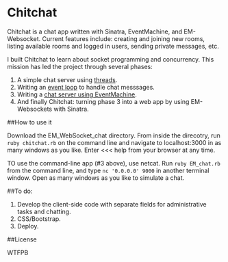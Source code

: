 Chitchat
=========

Chitchat is a chat app written with Sinatra, EventMachine, and EM-Websocket. Current features include: creating and joining new rooms, listing available rooms and logged in users, sending private messages, etc.

I built Chitchat to learn about socket programming and concurrency. This mission has led the project through several phases:

1. A simple chat server using [threads](https://github.com/akmcc/Evented/blob/master/threaded_chat_server.rb).
2. Writing an [event loop](https://github.com/akmcc/Evented/blob/master/unthreaded_chat_server.rb) to handle chat messsages.
3. Writing a [chat server using EventMachine](../blob/master/EM_chat.rb).
4. And finally Chitchat: turning phase 3 into a web app by using EM-Websockets with Sinatra.

##How to use it

Download the EM_WebSocket_chat directory. From inside the direcotry, run ```ruby chitchat.rb``` on the command line and navigate to localhost:3000 in as many windows as you like.  Enter <<< help from your browser at any time.

TO use the command-line app (#3 above), use netcat. Run ```ruby EM_chat.rb``` from the command line, and type ```nc '0.0.0.0' 9000``` in another terminal window. Open as many windows as you like to simulate a chat.

##To do:

1. Develop the client-side code with separate fields for administrative tasks and chatting.
2. CSS/Bootstrap.
3. Deploy.

##License

WTFPB